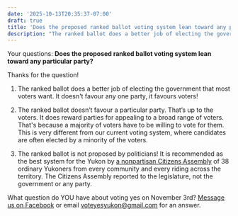 ```yaml
---
date: '2025-10-13T20:35:37-07:00'
draft: true
title: 'Does the proposed ranked ballot voting system lean toward any particular party?'
description: "The ranked ballot does a better job of electing the government that most voters want. It doesn't favour any one party, it favours voters!"
---
```


Your questions: **Does the proposed ranked ballot voting system lean toward any particular party?** 

Thanks for the question!

1. The ranked ballot does a better job of electing the government that most voters want. It doesn't favour any one party, it favours voters!

2. The ranked ballot doesn’t favour a particular party. That’s up to the voters. It does reward parties for appealing to a broad range of voters. That's because a majority of voters have to be willing to vote for them. This is very different from our current voting system, where candidates are often elected by a minority of the voters.

3. The ranked ballot is not proposed by politicians! It is recommended as the best system for the Yukon by [a nonpartisan Citizens Assembly](https://www.yukoncitizensassembly.ca/) of 38 ordinary Yukoners from every community and every riding across the territory. The Citizens Assembly reported to the legislature, not the government or any party. 

What question do YOU have about voting yes on November 3rd? [Message us on Facebook](https://www.facebook.com/people/Vote-Yes-Yukon-Votez-oui-Yukon/61581300344433/) or email <voteyesyukon@gmail.com> for an answer.
